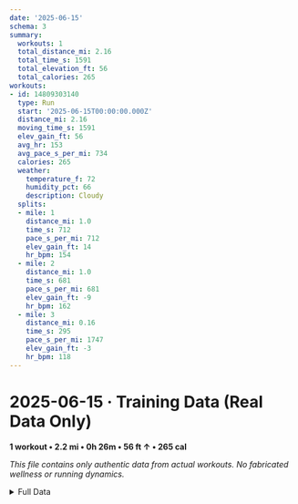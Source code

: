 ```yaml
---
date: '2025-06-15'
schema: 3
summary:
  workouts: 1
  total_distance_mi: 2.16
  total_time_s: 1591
  total_elevation_ft: 56
  total_calories: 265
workouts:
- id: 14809303140
  type: Run
  start: '2025-06-15T00:00:00.000Z'
  distance_mi: 2.16
  moving_time_s: 1591
  elev_gain_ft: 56
  avg_hr: 153
  avg_pace_s_per_mi: 734
  calories: 265
  weather:
    temperature_f: 72
    humidity_pct: 66
    description: Cloudy
  splits:
  - mile: 1
    distance_mi: 1.0
    time_s: 712
    pace_s_per_mi: 712
    elev_gain_ft: 14
    hr_bpm: 154
  - mile: 2
    distance_mi: 1.0
    time_s: 681
    pace_s_per_mi: 681
    elev_gain_ft: -9
    hr_bpm: 162
  - mile: 3
    distance_mi: 0.16
    time_s: 295
    pace_s_per_mi: 1747
    elev_gain_ft: -3
    hr_bpm: 118
---
```

# 2025-06-15 · Training Data (Real Data Only)
**1 workout • 2.2 mi • 0h 26m • 56 ft ↑ • 265 cal**

*This file contains only authentic data from actual workouts. No fabricated wellness or running dynamics.*

<details>
<summary>Full Data</summary>

```json
{
  "date": "2025-06-15",
  "schema": 3,
  "summary": {
    "workouts": 1,
    "total_distance_mi": 2.16,
    "total_time_s": 1591,
    "total_elevation_ft": 56,
    "total_calories": 265
  },
  "workouts": [
    {
      "id": 14809303140,
      "type": "Run",
      "start": "2025-06-15T00:00:00.000Z",
      "distance_mi": 2.16,
      "moving_time_s": 1591,
      "elev_gain_ft": 56,
      "avg_hr": 153,
      "avg_pace_s_per_mi": 734,
      "calories": 265,
      "weather": {
        "temperature_f": 72,
        "humidity_pct": 66,
        "description": "Cloudy"
      },
      "splits": [
        {
          "mile": 1,
          "distance_mi": 1.0,
          "time_s": 712,
          "pace_s_per_mi": 712,
          "elev_gain_ft": 14,
          "hr_bpm": 154
        },
        {
          "mile": 2,
          "distance_mi": 1.0,
          "time_s": 681,
          "pace_s_per_mi": 681,
          "elev_gain_ft": -9,
          "hr_bpm": 162
        },
        {
          "mile": 3,
          "distance_mi": 0.16,
          "time_s": 295,
          "pace_s_per_mi": 1747,
          "elev_gain_ft": -3,
          "hr_bpm": 118
        }
      ]
    }
  ]
}
```
</details>
